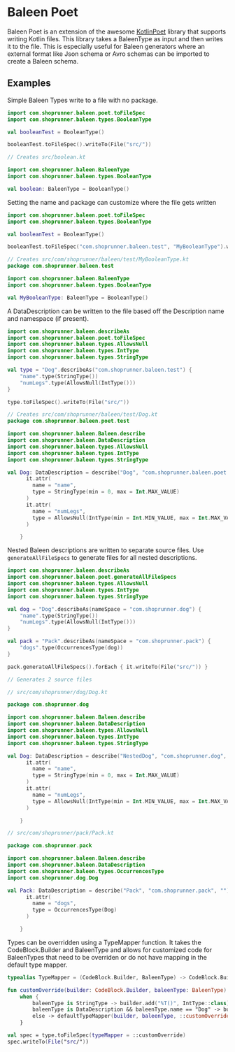 # Baleen Poet

Baleen Poet is an extension of the awesome [KotlinPoet](https://github.com/square/kotlinpoet) library that supports writing Kotlin files. This library
takes a BaleenType as input and then writes it to the file.  This is especially useful for Baleen generators where an
external format like Json schema or Avro schemas can be imported to create a Baleen schema.

## Examples

Simple Baleen Types write to a file with no package.

```kotlin
import com.shoprunner.baleen.poet.toFileSpec
import com.shoprunner.baleen.types.BooleanType

val booleanTest = BooleanType()

booleanTest.toFileSpec().writeTo(File("src/"))

// Creates src/boolean.kt

import com.shoprunner.baleen.BaleenType
import com.shoprunner.baleen.types.BooleanType

val boolean: BaleenType = BooleanType()
```

Setting the name and package can customize where the file gets written

```kotlin
import com.shoprunner.baleen.poet.toFileSpec
import com.shoprunner.baleen.types.BooleanType

val booleanTest = BooleanType()

booleanTest.toFileSpec("com.shoprunner.baleen.test", "MyBooleanType").writeTo(File("src/"))

// Creates src/com/shoprunner/baleen/test/MyBooleanType.kt
package com.shoprunner.baleen.test

import com.shoprunner.baleen.BaleenType
import com.shoprunner.baleen.types.BooleanType

val MyBooleanType: BaleenType = BooleanType()
```

A DataDescription can be written to the file based off the Description name and namespace (if present).

```kotlin
import com.shoprunner.baleen.describeAs
import com.shoprunner.baleen.poet.toFileSpec
import com.shoprunner.baleen.types.AllowsNull
import com.shoprunner.baleen.types.IntType
import com.shoprunner.baleen.types.StringType

val type = "Dog".describeAs("com.shoprunner.baleen.test") {
    "name".type(StringType())
    "numLegs".type(AllowsNull(IntType()))
}

type.toFileSpec().writeTo(File("src/"))

// Creates src/com/shoprunner/baleen/test/Dog.kt
package com.shoprunner.baleen.poet.test

import com.shoprunner.baleen.Baleen.describe
import com.shoprunner.baleen.DataDescription
import com.shoprunner.baleen.types.AllowsNull
import com.shoprunner.baleen.types.IntType
import com.shoprunner.baleen.types.StringType

val Dog: DataDescription = describe("Dog", "com.shoprunner.baleen.poet.test", "") {
      it.attr(
        name = "name",
        type = StringType(min = 0, max = Int.MAX_VALUE)
      )
      it.attr(
        name = "numLegs",
        type = AllowsNull(IntType(min = Int.MIN_VALUE, max = Int.MAX_VALUE))
      )

    }
``` 

Nested Baleen descriptions are written to separate source files. Use `generateAllFileSpecs` to generate files for all
nested descriptions.

```kotlin
import com.shoprunner.baleen.describeAs
import com.shoprunner.baleen.poet.generateAllFileSpecs
import com.shoprunner.baleen.types.AllowsNull
import com.shoprunner.baleen.types.IntType
import com.shoprunner.baleen.types.StringType

val dog = "Dog".describeAs(nameSpace = "com.shoprunner.dog") {
    "name".type(StringType())
    "numLegs".type(AllowsNull(IntType()))
}

val pack = "Pack".describeAs(nameSpace = "com.shoprunner.pack") {
    "dogs".type(OccurrencesType(dog))
}

pack.generateAllFileSpecs().forEach { it.writeTo(File("src/")) }

// Generates 2 source files

// src/com/shoprunner/dog/Dog.kt

package com.shoprunner.dog

import com.shoprunner.baleen.Baleen.describe
import com.shoprunner.baleen.DataDescription
import com.shoprunner.baleen.types.AllowsNull
import com.shoprunner.baleen.types.IntType
import com.shoprunner.baleen.types.StringType

val Dog: DataDescription = describe("NestedDog", "com.shoprunner.dog", "") {
      it.attr(
        name = "name",
        type = StringType(min = 0, max = Int.MAX_VALUE)
      )
      it.attr(
        name = "numLegs",
        type = AllowsNull(IntType(min = Int.MIN_VALUE, max = Int.MAX_VALUE))
      )

    }

// src/com/shoprunner/pack/Pack.kt

package com.shoprunner.pack

import com.shoprunner.baleen.Baleen.describe
import com.shoprunner.baleen.DataDescription
import com.shoprunner.baleen.types.OccurrencesType
import com.shoprunner.dog.Dog

val Pack: DataDescription = describe("Pack", "com.shoprunner.pack", "") {
      it.attr(
        name = "dogs",
        type = OccurrencesType(Dog)
      )

    }
```

Types can be overridden using a TypeMapper function. It takes the CodeBlock.Builder and BaleenType and allows for customized
code for BaleenTypes that need to be overriden or do not have mapping in the default type mapper.

```kotlin
typealias TypeMapper = (CodeBlock.Builder, BaleenType) -> CodeBlock.Builder

fun customOverride(builder: CodeBlock.Builder, baleenType: BaleenType): CodeBlock.Builder =
    when {
        baleenType is StringType -> builder.add("%T()", IntType::class)
        baleenType is DataDescription && baleenType.name == "Dog" -> builder.add("%T()", StringType::class) 
        else -> defaultTypeMapper(builder, baleenType, ::customOverride) // Recursive call here
    }

val spec = type.toFileSpec(typeMapper = ::customOverride)
spec.writeTo(File("src/"))

```